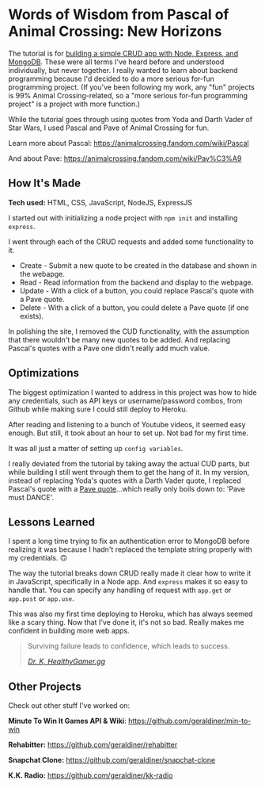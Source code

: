 # Words of Wisdom from Pascal of Animal Crossing: New Horizons
The tutorial is for [building a simple CRUD app with Node, Express, and MongoDB](https://zellwk.com/blog/crud-express-mongodb/). These were all terms I've heard before and understood individually, but never together. I really wanted to learn about backend programming because I'd decided to do a more serious for-fun programming project. (If you've been following my work, any "fun" projects is 99% Animal Crossing-related, so a "more serious for-fun programming project" is a project with more function.)

While the tutorial goes through using quotes from Yoda and Darth Vader of Star Wars, I used Pascal and Pave of Animal Crossing for fun.

Learn more about Pascal: https://animalcrossing.fandom.com/wiki/Pascal

And about Pave: https://animalcrossing.fandom.com/wiki/Pav%C3%A9
 
## How It's Made
**Tech used:** HTML, CSS, JavaScript, NodeJS, ExpressJS

I started out with initializing a node project with `npm init` and installing `express`.

I went through each of the CRUD requests and added some functionality to it.

* Create - Submit a new quote to be created in the database and shown in the webapge.
* Read - Read information from the backend and display to the webpage.
* Update - With a click of a button, you could replace Pascal's quote with a Pave quote.
* Delete - With a click of a button, you could delete a Pave quote (if one exists).

In polishing the site, I removed the CUD functionality, with the assumption that there wouldn't be many new quotes to be added. And replacing Pascal's quotes with a Pave one didn't really add much value.
 
## Optimizations
The biggest optimization I wanted to address in this project was how to hide any credentials, such as API keys or username/password combos, from Github while making sure I could still deploy to Heroku. 

After reading and listening to a bunch of Youtube videos, it seemed easy enough. But still, it took about an hour to set up. Not bad for my first time.

It was all just a matter of setting up `config variables`.

I really deviated from the tutorial by taking away the actual CUD parts, but while building I still went through them to get the hang of it. In my version, instead of replacing Yoda's quotes with a Darth Vader quote, I replaced Pascal's quote with a [Pave quote](https://animalcrossing.fandom.com/wiki/Pav%C3%A9)...which really only boils down to: 'Pave must DANCE'.
 
## Lessons Learned
 
I spent a long time trying to fix an authentication error to MongoDB before realizing it was because I hadn't replaced the template string properly with my credentials. 🙃

The way the tutorial breaks down CRUD really made it clear how to write it in JavaScript, specifically in a Node app. And `express` makes it so easy to handle that. You can specify any handling of request with `app.get` or `app.post` or `app.use`. 

This was also my first time deploying to Heroku, which has always seemed like a scary thing. Now that I've done it, it's not so bad. Really makes me confident in building more web apps.

<blockquote>
<p>Surviving failure leads to confidence, which leads to success.</p>
<cite><a href="https://wiki.healthygamer.gg/en/Motivation" target="_blank">Dr. K, HealthyGamer.gg</a></cite>
</blockquote>
 


## Other Projects

Check out other stuff I've worked on:

**Minute To Win It Games API & Wiki**: https://github.com/geraldiner/min-to-win

**Rehabitter:** https://github.com/geraldiner/rehabitter

**Snapchat Clone:** https://github.com/geraldiner/snapchat-clone

**K.K. Radio:** https://github.com/geraldiner/kk-radio
